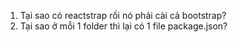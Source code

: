 1. Tại sao có reactstrap rồi nó phải cài cả bootstrap?
2. Tại sao ở mỗi 1 folder thì lại có 1 file package.json?
